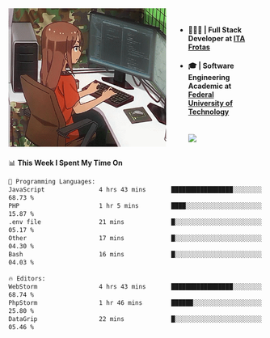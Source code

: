 
<body >
  <div style="display: flex; width: auto; margin-right: 30px ">
    <img align="right" width="312" height="274" style="padding-right:20px; " src="assets/umiko.gif" alt="Computer man" />
    <ul style="flex: 1;">
      <li><h4>🧑🏽‍💻 | Full Stack Developer at <a href="https://itafrotas.com//">ITA Frotas</a></h4></li>
      <li><h4>🎓 | Software Engineering Academic at <a href="http://www.utfpr.edu.br/">Federal University of Technology</a></h4></li>
      <br/>
      <a href="https://skillicons.dev">
        <img src="https://skillicons.dev/icons?i=ts,react,nodejs,go,swift,js,adonis,postgres,c,heroku,gradle,firebase,flutter,docker,aws,java,redis,kubernetes&theme=light&&perline=6 " />
      </a>
    </ul>  
    <br/>
  </div>
</body>


<!--START_SECTION:waka-->
📊 **This Week I Spent My Time On** 

```text
💬 Programming Languages: 
JavaScript               4 hrs 43 mins       █████████████████░░░░░░░░   68.73 % 
PHP                      1 hr 5 mins         ████░░░░░░░░░░░░░░░░░░░░░   15.87 % 
.env file                21 mins             █░░░░░░░░░░░░░░░░░░░░░░░░   05.17 % 
Other                    17 mins             █░░░░░░░░░░░░░░░░░░░░░░░░   04.30 % 
Bash                     16 mins             █░░░░░░░░░░░░░░░░░░░░░░░░   04.03 % 

🔥 Editors: 
WebStorm                 4 hrs 43 mins       █████████████████░░░░░░░░   68.74 % 
PhpStorm                 1 hr 46 mins        ██████░░░░░░░░░░░░░░░░░░░   25.80 % 
DataGrip                 22 mins             █░░░░░░░░░░░░░░░░░░░░░░░░   05.46 % 
```


<!--END_SECTION:waka-->

<!--
**danielr0d/danielr0d** is a ✨ _special_ ✨ repository because its `README.md` (this file) appears on your GitHub profile.

Here are some ideas to get you started:

- 🔭 I’m currently working on ...
- 🌱 I’m currently learning ...
- 👯 I’m looking to collaborate on ...
- 🤔 I’m looking for help with ...
- 💬 Ask me about ...
- 📫 How to reach me: ...
- 😄 Pronouns: ...
- ⚡ Fun fact: ...
-->
